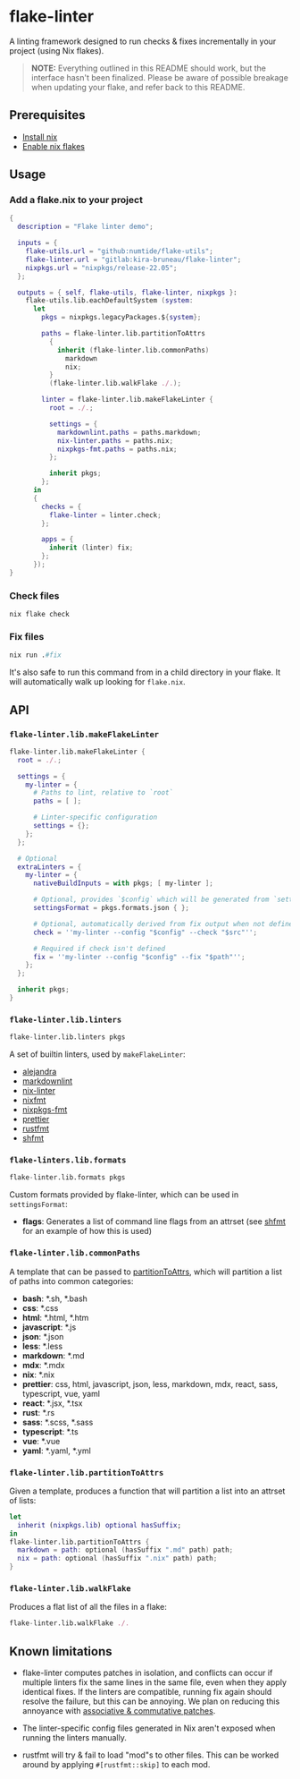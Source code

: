 # flake-linter

A linting framework designed to run checks & fixes incrementally in
your project (using Nix flakes).

> **NOTE:** Everything outlined in this README should work, but the
> interface hasn't been finalized. Please be aware of possible
> breakage when updating your flake, and refer back to this README.

## Prerequisites

- [Install nix](https://nixos.org/download.html)
- [Enable nix flakes](https://nixos.wiki/wiki/Flakes#Enable_flakes)

## Usage

### Add a flake.nix to your project

```nix
{
  description = "Flake linter demo";

  inputs = {
    flake-utils.url = "github:numtide/flake-utils";
    flake-linter.url = "gitlab:kira-bruneau/flake-linter";
    nixpkgs.url = "nixpkgs/release-22.05";
  };

  outputs = { self, flake-utils, flake-linter, nixpkgs }:
    flake-utils.lib.eachDefaultSystem (system:
      let
        pkgs = nixpkgs.legacyPackages.${system};

        paths = flake-linter.lib.partitionToAttrs
          {
            inherit (flake-linter.lib.commonPaths)
              markdown
              nix;
          }
          (flake-linter.lib.walkFlake ./.);

        linter = flake-linter.lib.makeFlakeLinter {
          root = ./.;

          settings = {
            markdownlint.paths = paths.markdown;
            nix-linter.paths = paths.nix;
            nixpkgs-fmt.paths = paths.nix;
          };

          inherit pkgs;
        };
      in
      {
        checks = {
          flake-linter = linter.check;
        };

        apps = {
          inherit (linter) fix;
        };
      });
}
```

### Check files

```shell
nix flake check
```

### Fix files

```nix
nix run .#fix
```

It's also safe to run this command from in a child directory in your
flake. It will automatically walk up looking for `flake.nix`.

## API

### `flake-linter.lib.makeFlakeLinter`

```nix
flake-linter.lib.makeFlakeLinter {
  root = ./.;

  settings = {
    my-linter = {
      # Paths to lint, relative to `root`
      paths = [ ];

      # Linter-specific configuration
      settings = {};
    };
  };

  # Optional
  extraLinters = {
    my-linter = {
      nativeBuildInputs = with pkgs; [ my-linter ];

      # Optional, provides `$config` which will be generated from `settings`
      settingsFormat = pkgs.formats.json { };

      # Optional, automatically derived from fix output when not defined
      check = ''my-linter --config "$config" --check "$src"'';

      # Required if check isn't defined
      fix = ''my-linter --config "$config" --fix "$path"'';
    };
  };

  inherit pkgs;
}
```

### `flake-linter.lib.linters`

```nix
flake-linter.lib.linters pkgs
```

A set of builtin linters, used by `makeFlakeLinter`:

- [alejandra](https://github.com/kamadorueda/alejandra)
- [markdownlint](https://github.com/igorshubovych/markdownlint-cli)
- [nix-linter](https://github.com/Synthetica9/nix-linter)
- [nixfmt](https://github.com/serokell/nixfmt)
- [nixpkgs-fmt](https://github.com/nix-community/nixpkgs-fmt)
- [prettier](https://github.com/prettier/prettier)
- [rustfmt](https://github.com/rust-lang/rustfmt)
- [shfmt](https://github.com/mvdan/sh)

### `flake-linters.lib.formats`

```nix
flake-linter.lib.formats pkgs
```

Custom formats provided by flake-linter, which can be used in
`settingsFormat`:

- **flags**: Generates a list of command line flags from an attrset
  (see [shfmt](./lib/linters/shfmt.nix) for an example of how this is
  used)

### `flake-linter.lib.commonPaths`

A template that can be passed to
[partitionToAttrs](#partitionToAttrs), which will partition a list of
paths into common categories:

- **bash**: \*.sh, \*.bash
- **css**: \*.css
- **html**: \*.html, \*.htm
- **javascript**: \*.js
- **json**: \*.json
- **less**: \*.less
- **markdown**: \*.md
- **mdx**: \*.mdx
- **nix**: \*.nix
- **prettier**: css, html, javascript, json, less, markdown, mdx,
  react, sass, typescript, vue, yaml
- **react**: \*.jsx, \*.tsx
- **rust**: \*.rs
- **sass**: \*.scss, \*.sass
- **typescript**: \*.ts
- **vue**: \*.vue
- **yaml**: \*.yaml, \*.yml

### `flake-linter.lib.partitionToAttrs`

Given a template, produces a function that will partition a list into
an attrset of lists:

```nix
let
  inherit (nixpkgs.lib) optional hasSuffix;
in
flake-linter.lib.partitionToAttrs {
  markdown = path: optional (hasSuffix ".md" path) path;
  nix = path: optional (hasSuffix ".nix" path) path;
}
```

### `flake-linter.lib.walkFlake`

Produces a flat list of all the files in a flake:

```nix
flake-linter.lib.walkFlake ./.
```

## Known limitations

- flake-linter computes patches in isolation, and conflicts can occur
  if multiple linters fix the same lines in the same file, even when
  they apply identical fixes. If the linters are compatible, running
  fix again should resolve the failure, but this can be annoying. We
  plan on reducing this annoyance with [associative & commutative
  patches](https://pijul.org/posts/2020-12-19-partials).

- The linter-specific config files generated in Nix aren't exposed
  when running the linters manually.

- rustfmt will try & fail to load "mod"s to other files. This can be
  worked around by applying `#[rustfmt::skip]` to each mod.
